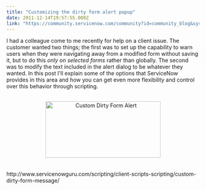```yaml
---
title: "Customizing the dirty form alert popup"
date: 2011-12-14T19:57:55.000Z
link: "https://community.servicenow.com/community?id=community_blog&sys_id=7adc2a65dbd0dbc01dcaf3231f961976"
---
```

<p>I had a colleague come to me recently for help on a client issue. The customer wanted two things; the first was to set up the capability to warn users when they were navigating away from a modified form without saving it, but to do this <em>only on selected forms</em> rather than globally. The second was to modify the text included in the alert dialog to be whatever they wanted. In this post I'll explain some of the options that ServiceNow provides in this area and how you can get even more flexibility and control over this behavior through scripting.<br /><br /><center><a href="http://www.servicenowguru.com/scripting/client-scripts-scripting/custom-dirty-form-message/"><img src="http://www.servicenowguru.com/wp-content/uploads/2011/12/CustomDirtyFormAlert-300x147.jpg" alt="Custom Dirty Form Alert" title="Custom Dirty Form Alert" width="300" height="147" class="aligncenter size-medium wp-image-4206" /></a></center><br /><br />http://www.servicenowguru.com/scripting/client-scripts-scripting/custom-dirty-form-message/<br /><!--break--></p>